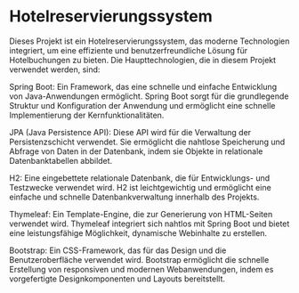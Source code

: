 # Hotelreservierungssystem
 
Dieses Projekt ist ein Hotelreservierungssystem, das moderne Technologien integriert, um eine effiziente und benutzerfreundliche Lösung für Hotelbuchungen zu bieten. Die Haupttechnologien, die in diesem Projekt verwendet werden, sind:

Spring Boot: Ein Framework, das eine schnelle und einfache Entwicklung von Java-Anwendungen ermöglicht. Spring Boot sorgt für die grundlegende Struktur und Konfiguration der Anwendung und ermöglicht eine schnelle Implementierung der Kernfunktionalitäten.

JPA (Java Persistence API): Diese API wird für die Verwaltung der Persistenzschicht verwendet. Sie ermöglicht die nahtlose Speicherung und Abfrage von Daten in der Datenbank, indem sie Objekte in relationale Datenbanktabellen abbildet.

H2: Eine eingebettete relationale Datenbank, die für Entwicklungs- und Testzwecke verwendet wird. H2 ist leichtgewichtig und ermöglicht eine einfache und schnelle Datenbankverwaltung innerhalb des Projekts.

Thymeleaf: Ein Template-Engine, die zur Generierung von HTML-Seiten verwendet wird. Thymeleaf integriert sich nahtlos mit Spring Boot und bietet eine leistungsfähige Möglichkeit, dynamische Webinhalte zu erstellen.

Bootstrap: Ein CSS-Framework, das für das Design und die Benutzeroberfläche verwendet wird. Bootstrap ermöglicht die schnelle Erstellung von responsiven und modernen Webanwendungen, indem es vorgefertigte Designkomponenten und Layouts bereitstellt.
